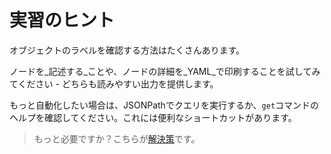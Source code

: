 # 実習のヒント

オブジェクトのラベルを確認する方法はたくさんあります。

ノードを_記述する_ことや、ノードの詳細を_YAML_で印刷することを試してみてください - どちらも読みやすい出力を提供します。

もっと自動化したい場合は、JSONPathでクエリを実行するか、`get`コマンドのヘルプを確認してください。これには便利なショートカットがあります。

> もっと必要ですか？こちらが[解決策](solution_jp.md)です。
